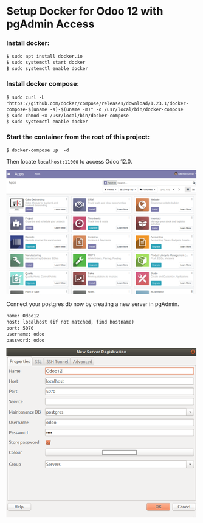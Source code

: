 # Setup Docker for Odoo 12 with pgAdmin Access


### Install docker:
```
$ sudo apt install docker.io
$ sudo systemctl start docker
$ sudo systemctl enable docker
```

### Install docker compose:
```
$ sudo curl -L "https://github.com/docker/compose/releases/download/1.23.1/docker-compose-$(uname -s)-$(uname -m)" -o /usr/local/bin/docker-compose
$ sudo chmod +x /usr/local/bin/docker-compose
$ sudo systemctl enable docker
```

### Start the container from the root of this project:
```
$ docker-compose up  -d
```

Then locate `localhost:11000` to access Odoo 12.0.

<img width="500px" src="https://github.com/Sayed09/odoo-12-docker/blob/master/static/odoo-apps.png" alt="Odoo is working.">

Connect your postgres db now by creating a new server in pgAdmin.
```
name: Odoo12
host: localhost (if not matched, find hostname)
port: 5070
username: odoo
password: odoo
```

<img width="500px" src="https://github.com/Sayed09/odoo-12-docker/blob/master/static/pg-access.png" alt="Postgres is working.">

